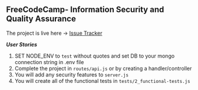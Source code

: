 **FreeCodeCamp**- Information Security and Quality Assurance
------

The project is live here -> [Issue Tracker](https://issue-tracker-fccapp.glitch.me/)

***User Stories***

1) SET NODE_ENV to `test` without quotes and set DB to your mongo connection string in .env file
2) Complete the project in `routes/api.js` or by creating a handler/controller
3) You will add any security features to `server.js`
4) You will create all of the functional tests in `tests/2_functional-tests.js`


